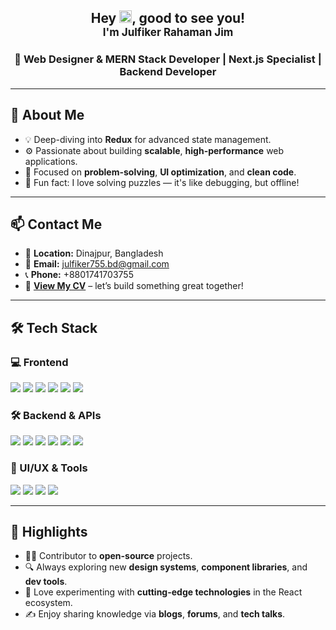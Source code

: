 <h2 align="center">
  Hey <img src="https://raw.githubusercontent.com/MartinHeinz/MartinHeinz/master/wave.gif" width="20px">, good to see you!  
  <br/>
  <span style="font-size:17px">I'm Julfiker Rahaman Jim</span>
</h2>

<h3 align="center">
🚀 Web Designer & MERN Stack Developer | Next.js Specialist | Backend Developer
</h3>

---

## 🧠 About Me

- 💡 Deep-diving into **Redux** for advanced state management.
- ⚙️ Passionate about building **scalable**, **high-performance** web applications.
- 🎯 Focused on **problem-solving**, **UI optimization**, and **clean code**.
- 🧩 Fun fact: I love solving puzzles — it's like debugging, but offline!

---

## 📫 Contact Me

- 📍 **Location:** Dinajpur, Bangladesh  
- 📧 **Email:** [julfiker755.bd@gmail.com](mailto:julfiker755.bd@gmail.com)  
- 📞 **Phone:** +8801741703755  
- 📄 [**View My CV**](https://drive.google.com/file/d/1FKetYrP2h7E1a-TcNUsq10R0J782_7zu/view) – let’s build something great together!

---

## 🛠️ Tech Stack

### 💻 Frontend
<p>
  <img src="https://img.shields.io/badge/React-20232A?style=for-the-badge&logo=react&logoColor=61DAFB"/>
  <img src="https://img.shields.io/badge/Next.js-000000?style=for-the-badge&logo=nextdotjs&logoColor=white"/>
  <img src="https://img.shields.io/badge/TailwindCSS-0EA5E9?style=for-the-badge&logo=tailwindcss&logoColor=white"/>
  <img src="https://img.shields.io/badge/TypeScript-3178C6?style=for-the-badge&logo=typescript&logoColor=white"/>
  <img src="https://img.shields.io/badge/JavaScript-F7DF1E?style=for-the-badge&logo=javascript&logoColor=black"/>
  <img src="https://img.shields.io/badge/Redux-593D88?style=for-the-badge&logo=redux&logoColor=white"/>
</p>

### 🛠️ Backend & APIs
<p>
  <img src="https://img.shields.io/badge/Node.js-339933?style=for-the-badge&logo=nodedotjs&logoColor=white"/>
  <img src="https://img.shields.io/badge/Express.js-404D59?style=for-the-badge"/>
   <img src="https://img.shields.io/badge/NestJS-E0234E?style=for-the-badge&logo=nestjs&logoColor=white"/>
  <img src="https://img.shields.io/badge/MongoDB-47A248?style=for-the-badge&logo=mongodb&logoColor=white"/>
  <img src="https://img.shields.io/badge/Firebase-FFCA28?style=for-the-badge&logo=firebase&logoColor=black"/>
  <img src="https://img.shields.io/badge/Postman-FF6C37?style=for-the-badge&logo=postman&logoColor=white"/>
</p>

### 🎨 UI/UX & Tools
<p>
  <img src="https://img.shields.io/badge/Figma-F24E1E?style=for-the-badge&logo=figma&logoColor=white"/>
  <img src="https://img.shields.io/badge/Framer-0055FF?style=for-the-badge&logo=framer&logoColor=white"/>
  <img src="https://img.shields.io/badge/Three.js-000000?style=for-the-badge&logo=three.js&logoColor=white"/>
  <img src="https://img.shields.io/badge/SVG-FFB13B?style=for-the-badge"/>
</p>

---

## 🌟 Highlights

- 👨‍💻 Contributor to **open-source** projects.
- 🔍 Always exploring new **design systems**, **component libraries**, and **dev tools**.
- 🧪 Love experimenting with **cutting-edge technologies** in the React ecosystem.
- ✍️ Enjoy sharing knowledge via **blogs**, **forums**, and **tech talks**.
